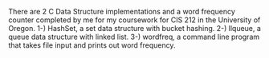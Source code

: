 There are 2 C Data Structure implementations and a word frequency counter completed by me for my coursework for CIS 212 in the University of Oregon.
1-) HashSet, a set data structure with bucket hashing.
2-) llqueue, a queue data structure with linked list.
3-) wordfreq, a command line program that takes file input and prints out word frequency.
